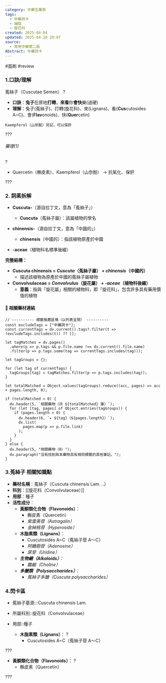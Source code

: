 ```yaml
---
category: 中藥生藥學
tags:
  - 中藥詞卡
  - 補陰
  - 旋花科
created: 2025-04-04
updated: 2025-04-10 20:07
source:
  - 常用中藥第二版
Abstract: 中藥詞卡
---
```


#首刷 #review

### 1.口訣/理解
菟絲子（Cuscutae Semen）
?
- **口訣**：**兔子**在原地**打轉**，**來看**你**會快**樂(過硬)
- **理解**：兔子(菟絲子)、打轉(旋花科)、來(Lignans)、看(**Cus**cutosides A~C)、會(**Flav**onoids)、快(**Quer**cetin)
> 
	Kaempferol（山奈酚）另記，可以保肝

???


###### 藥理(1)
?
- Quercetin（槲皮素）、Kaempferol（山奈酚） → 抗氧化、保肝

???



### 2. 詞素拆解

- **Cuscuta-**（源自拉丁文，意為「菟絲子」）
  - **Cuscuta**（菟絲子屬）：該屬植物的學名

- **chinensis-**（源自拉丁文，意為「中國的」）
  - **chinensis**（中國的）：指該植物原產於中國

- **-aceae**（植物科名標準後綴）

**完整結構：**

- **Cuscuta chinensis = *Cuscuta*（菟絲子屬） + *chinensis*（中國的）**
  - 描述該植物為原產於中國的菟絲子屬植物
- **Convolvulaceae = *Convolvulus*（旋花屬） + *-aceae*（植物科後綴）**
  - **意義**：指與「旋花屬」相關的植物科，即「旋花科」，包含許多具有藥用價值的植物 



#### 📌 相關藥材連結

```dataviewjs
// ---------- 標籤推薦區塊（以列表呈現） ----------
const excludeTags = ["中藥詞卡"];
const currentTags = dv.current().tags?.filter(t => !excludeTags.includes(t)) ?? [];

let tagMatches = dv.pages()
  .where(p => p.tags && p.file.name !== dv.current().file.name)
  .filter(p => p.tags.some(tag => currentTags.includes(tag)));

let tagGroups = {};

for (let tag of currentTags) {
  tagGroups[tag] = tagMatches.filter(p => p.tags.includes(tag));
}

let totalMatched = Object.values(tagGroups).reduce((acc, pages) => acc + pages.length, 0);

if (totalMatched > 0) {
  dv.header(5, `相關藥物（共 ${totalMatched} 筆）`);
  for (let [tag, pages] of Object.entries(tagGroups)) {
    if (pages.length > 0) {
      dv.header(6, `▸ ${tag}（${pages.length}）`);
      dv.list(
        pages.map(p => p.file.link)
      );
    }
  }
} else {
  dv.header(5, "相關藥物（0）");
  dv.paragraph("沒有找到與本藥物具有相同標籤的其他筆記。");
}
````

### 3.菟絲子 相關知識點

- **藥材名稱**：菟絲子（Cuscuta chinensis Lam. ..）
- **科別**：[[旋花科（Convolvulaceae）]]
- **用部**：種子
- **活性成分**：
  - **黃酮類化合物（Flavonoids）**：
    - 槲皮素（Quercetin）
    - *紫雲英苷（Astragalin）*
    - *金絲桃苷（Hyperoside）*
  - **木脂素類（Lignans）**：
    - Cuscutosides A~C（菟絲子苷 A～C）
    - *阿糖胞苷（Adenosine）*
    - *尿苷（Uridine）*
  - ***生物鹼（Alkaloids）**：*
    - *膽鹼（Choline）*
  - ***多醣類（Polysaccharides）**：*
    - *菟絲子多醣（Cuscuta polysaccharides）*




### 4.閃卡區

- 菟絲子基源:::Cuscuta chinensis Lam.
- 所屬科別::旋花科（Convolvulaceae）
- 用部::種子

  - **木脂素類（Lignans）**：
    ?
    - Cuscutosides A~C（菟絲子苷 A～C）

???


- **黃酮類化合物（Flavonoids）**：
  ?
    - 槲皮素（Quercetin）

???
